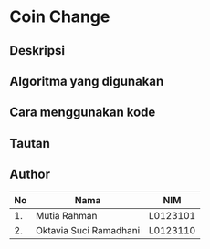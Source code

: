 # Coin Change

## Deskripsi

## Algoritma yang digunakan

## Cara menggunakan kode

## Tautan

## Author
| No |     Nama                |     NIM    |
|----|-------------------------|------------|
| 1. | Mutia Rahman            |  L0123101  |
| 2. | Oktavia Suci Ramadhani  |  L0123110  |
